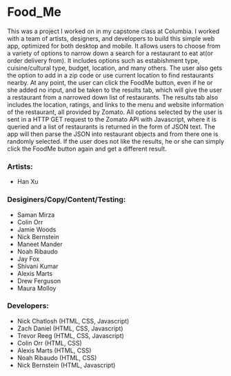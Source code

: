 # Food_Me
This was a project I worked on in my capstone class at Columbia. I worked with a team of artists, designers, and developers to build this simple web app, optimized for both desktop and mobile. It allows users to choose from a variety of options to narrow down a search for a restaurant to eat at(or order delivery from). It includes options such as estabishment type, cuisine/cultural type, budget, location, and many others. The user also gets the option to add in a zip code or use current location to find restaurants nearby. At any point, the user can click the FoodMe button, even if he or she added no input, and be taken to the results tab, which will give the user a restaurant from a narrowed down list of restaurants. The results tab also includes the location, ratings, and links to the menu and website information of the restaurant, all provided by Zomato. All options selected by the user is sent in a HTTP GET request to the Zomato API with Javascript, where it is queried and a list of restaurants is returned in the form of JSON text. The app will then parse the JSON into restaurant objects and from there one is randomly selected. If the user does not like the results, he or she can simply click the FoodMe button again and get a different result.

<h3>Artists:</h3>
<ul>
<li>Han Xu</li>
</ul>

<h3>Desiginers/Copy/Content/Testing:</h3>
<ul>
<li>Saman Mirza</li>
<li>Colin Orr</li>
<li>Jamie Woods</li>
<li>Nick Bernstein</li>
<li>Maneet Mander</li>
<li>Noah Ribaudo</li>
<li>Jay Fox</li>
<li>Shivani Kumar</li>
<li>Alexis Marts</li>
<li>Drew Ferguson</li>
<li>Maura Molloy</li>
</ul>

<h3>Developers:</h3>
<ul>
<li>Nick Chatlosh (HTML, CSS, Javascript)</li>
<li>Zach Daniel (HTML, CSS, Javascript)</li>
<li>Trevor Reeg (HTML, CSS, Javascript)</li>
<li>Colin Orr (HTML, CSS)</li>
<li>Alexis Marts (HTML, CSS)</li>
<li>Noah Ribaudo (HTML, CSS)</li>
<li>Nick Bernstein (HTML, Javascript)</li>
</ul>
